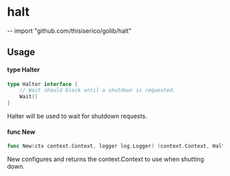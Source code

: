 # halt
--
    import "github.com/thisiserico/golib/halt"


## Usage

#### type Halter

```go
type Halter interface {
	// Wait should block until a shutdown is requested.
	Wait()
}
```

Halter will be used to wait for shutdown requests.

#### func  New

```go
func New(ctx context.Context, logger log.Logger) (context.Context, Halter)
```
New configures and returns the context.Context to use when shutting down.
